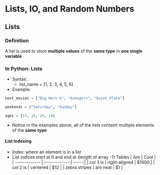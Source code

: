 # Lists, IO, and Random Numbers
## Lists
### Definition
A list is used to store __multiple values__ of the __same type__ in __one single variable__
### In Python: Lists
* Syntax:
  * list_name = [1, 2, 3, 4, 5, 6]
* Example:
```python
best_movies = ["Big Hero 6", "Avengers", "Quiet Place"]

weekends = ["Saturday", "Sunday"]

ages = [15, 16, 20, 18]
```
* Notice in the examples above, all of the lists containt multiple elements of the __same type__
#### List Indexing
* Index: where an element is in a list
* List indices start at 0 and end at (length of array -1)
Tables        | Are           | Cool  |
| ------------- |:-------------:| -----:|
| col 3 is      | right-aligned | $1600 |
| col 2 is      | centered      |   $12 |
| zebra stripes | are neat      |    $1 |
